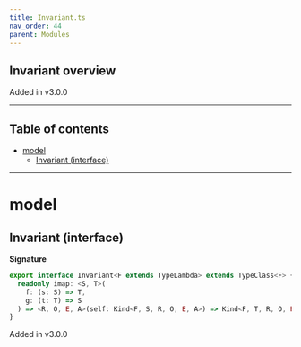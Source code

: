 ```yaml
---
title: Invariant.ts
nav_order: 44
parent: Modules
---
```


## Invariant overview

Added in v3.0.0

---

<h2 class="text-delta">Table of contents</h2>

- [model](#model)
  - [Invariant (interface)](#invariant-interface)

---

# model

## Invariant (interface)

**Signature**

```ts
export interface Invariant<F extends TypeLambda> extends TypeClass<F> {
  readonly imap: <S, T>(
    f: (s: S) => T,
    g: (t: T) => S
  ) => <R, O, E, A>(self: Kind<F, S, R, O, E, A>) => Kind<F, T, R, O, E, A>
}
```

Added in v3.0.0
